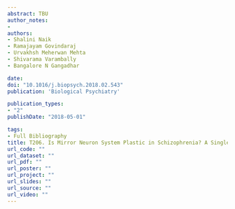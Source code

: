 ```yaml
---
abstract: TBU
author_notes:
- 
authors:
- Shalini Naik
- Ramajayam Govindaraj
- Urvakhsh Meherwan Mehta
- Shivarama Varambally
- Bangalore N Gangadhar

date: 
doi: "10.1016/j.biopsych.2018.02.543"
publication: 'Biological Psychiatry'

publication_types:
- "2"
publishDate: "2018-05-01" 

tags:
- Full Bibliography
title: T206. Is Mirror Neuron System Plastic in Schizophrenia? A Single Blind Randomized Controlled Trial of Add-On Yoga Therapy
url_code: ""
url_dataset: ""
url_pdf: ""
url_poster: ""
url_project: ""
url_slides: ""
url_source: ""
url_video: ""
---
```

